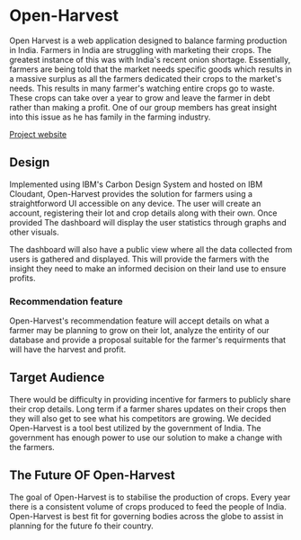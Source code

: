 
# Open-Harvest
Open Harvest is a web application designed to balance farming production in India.
Farmers in India are struggling with marketing their crops. The greatest instance of this was with India's recent onion shortage. Essentially, farmers are being told that the market needs specific goods which results in a massive surplus as all the farmers dedicated their crops to the market's needs. This results in many farmer's watching entire crops go to waste. These crops can take over a year to grow and leave the farmer in debt rather than making a profit. One of our group members has great insight into this issue as he has family in the farming industry.

[Project website](https://pipeline1.mybluemix.net/)

## Design

Implemented using IBM's Carbon Design System and hosted on IBM Cloudant, Open-Harvest provides the solution for farmers using a straightforword UI accessible on any device. The user will create an account, registering their lot and crop details along with their own. Once provided The dashboard will display the user statistics  through graphs and other visuals. 

The dashboard will also have a public view where all the data collected from users is gathered and displayed. This will provide the farmers with the insight they need to make an informed decision on their land use to ensure profits.

### Recommendation feature

Open-Harvest's recommendation feature will accept details on what a farmer may be planning to grow on their lot, analyze the entirity of our database and provide a proposal suitable for the farmer's requirments that will have the harvest and profit.

## Target Audience

There would be difficulty in providing incentive for farmers to publicly share their crop details. Long term if a farmer shares updates on their crops then they will also get to see what his competitors are growing.  We decided Open-Harvest is a tool best utilized by the government of India. The government has enough power to use our solution to make a change with the farmers.

## The Future OF Open-Harvest

The goal of Open-Harvest is to stabilise the production of crops. Every year there is a consistent volume of crops produced to feed the people of India. Open-Harvest is best fit for governing bodies across the globe to assist in planning for the future fo their country.
